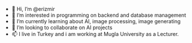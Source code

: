 - 👋 Hi, I’m @erizmir
- 👀 I’m interested in programming on backend and database management
- 🌱 I’m currently learning about AI, image processing, image generating
- 💞️ I’m looking to collaborate on AI projects
- 📫 I live in Turkey and i am working at Mugla University as a Lecturer.


<!---
erizmir/erizmir is a ✨ special ✨ repository because its `README.md` (this file) appears on your GitHub profile.
You can click the Preview link to take a look at your changes.
--->

